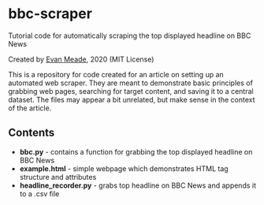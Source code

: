 # bbc-scraper
Tutorial code for automatically scraping the top displayed headline on BBC News

Created by [Evan Meade](https://github.com/Evan-Meade), 2020 (MIT License)

This is a repository for code created for an article on setting up an automated web scraper. They are meant to demonstrate basic principles of grabbing web pages, searching for target content, and saving it to a central dataset. The files may appear a bit unrelated, but make sense in the context of the article.

## Contents

* **bbc.py** - contains a function for grabbing the top displayed headline on BBC News
* **example.html** - simple webpage which demonstrates HTML tag structure and attributes
* **headline_recorder.py** - grabs top headline on BBC News and appends it to a .csv file
